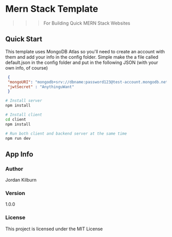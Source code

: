 # Mern Stack Template

>>> For Building Quick MERN Stack Websites 

## Quick Start

 This template uses MongoDB Atlas so you'll need to create an account with them and add your info in the config folder.
 Simple make the a file called default.json in the config folder and put in the following JSON (with your own info, of course)
```json
 {
 "mongoURI": "mongodb+srv://dbname:password123@test-account.mongodb.net/main?retryWrites=true",
 "jwtSecret" : "AnythinguWant"
 }
```
```bash
# Install server 
npm install

# Install client 
cd client
npm install

# Run both client and backend server at the same time
npm run dev

```

## App Info

### Author

Jordan Kilburn

### Version

1.0.0

### License

This project is licensed under the MIT License
